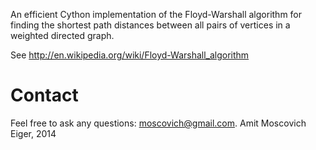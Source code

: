 An efficient Cython implementation of the Floyd-Warshall algorithm for finding the shortest path distances between all pairs of vertices in a weighted directed graph.

See http://en.wikipedia.org/wiki/Floyd-Warshall_algorithm

# Contact
Feel free to ask any questions: moscovich@gmail.com.
Amit Moscovich Eiger, 2014
